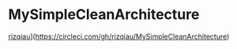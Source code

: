 # MySimpleCleanArchitecture
[rizqiau](https://circleci.com/gh/rizqiau/MySimpleCleanArchitecture.svg?style=svg)](https://circleci.com/gh/rizqiau/MySimpleCleanArchitecture)
